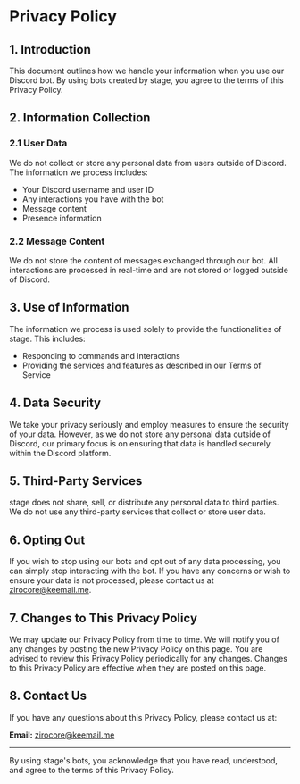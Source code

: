 # Privacy Policy

## 1. Introduction

This document outlines how we handle your information when you use our Discord bot. By using bots created by stage, you agree to the terms of this Privacy Policy.

## 2. Information Collection

### 2.1 User Data
We do not collect or store any personal data from users outside of Discord. The information we process includes:
- Your Discord username and user ID
- Any interactions you have with the bot
- Message content
- Presence information

### 2.2 Message Content
We do not store the content of messages exchanged through our bot. All interactions are processed in real-time and are not stored or logged outside of Discord.

## 3. Use of Information

The information we process is used solely to provide the functionalities of stage. This includes:
- Responding to commands and interactions
- Providing the services and features as described in our Terms of Service

## 4. Data Security

We take your privacy seriously and employ measures to ensure the security of your data. However, as we do not store any personal data outside of Discord, our primary focus is on ensuring that data is handled securely within the Discord platform.

## 5. Third-Party Services

stage does not share, sell, or distribute any personal data to third parties. We do not use any third-party services that collect or store user data.

## 6. Opting Out

If you wish to stop using our bots and opt out of any data processing, you can simply stop interacting with the bot. If you have any concerns or wish to ensure your data is not processed, please contact us at zirocore@keemail.me.

## 7. Changes to This Privacy Policy

We may update our Privacy Policy from time to time. We will notify you of any changes by posting the new Privacy Policy on this page. You are advised to review this Privacy Policy periodically for any changes. Changes to this Privacy Policy are effective when they are posted on this page.

## 8. Contact Us

If you have any questions about this Privacy Policy, please contact us at:

**Email:** zirocore@keemail.me

---

By using stage's bots, you acknowledge that you have read, understood, and agree to the terms of this Privacy Policy.
